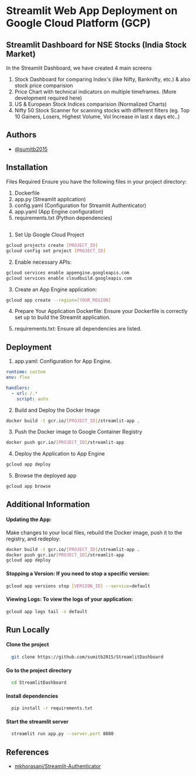 
# Streamlit Web App Deployment on Google Cloud Platform (GCP)

## Streamlit Dashboard for NSE Stocks (India Stock Market)

In the Streamlit Dashboard, we have created 4 main screens
1) Stock Dashboard for comparing Index's (like Nifty, Banknifty, etc.) & also stock price comparision
2) Price Chart with technical indicators on multiple timeframes. (More development required here)
3) US & European Stock Indices comparision (Normalized Charts)
4) Nifty 50 Stock Scanner for scanning stocks with different filters (eg. Top 10 Gainers, Losers, Highest Volume, Vol Increase in last x days etc..)


## Authors

- [@sumitb2015](https://github.com/sumitb2015)


## Installation

Files Required
Ensure you have the following files in your project directory:

1. Dockerfile
2. app.py (Streamlit application)
3. config.yaml (Configuration for Streamlit Authenticator)
4. app.yaml (App Engine configuration)
5. requirements.txt (Python dependencies)

## 

1. Set Up Google Cloud Project

```bash
gcloud projects create [PROJECT_ID]
gcloud config set project [PROJECT_ID]
```

2. Enable necessary APIs:
```bash
gcloud services enable appengine.googleapis.com
gcloud services enable cloudbuild.googleapis.com
```

3. Create an App Engine application:
```bash
gcloud app create --region=[YOUR_REGION]
```

4. Prepare Your Application
Dockerfile: Ensure your Dockerfile is correctly set up to build the Streamlit application.

5. requirements.txt: Ensure all dependencies are listed.

    
## Deployment

1. app.yaml: Configuration for App Engine.
```yaml
runtime: custom
env: flex

handlers:
  - url: /.*
    script: auto
```

2. Build and Deploy the Docker Image
```bash
docker build -t gcr.io/[PROJECT_ID]/streamlit-app .
```

3. Push the Docker image to Google Container Registry
```bash
docker push gcr.io/[PROJECT_ID]/streamlit-app
```

4. Deploy the Application to App Engine
```bash
gcloud app deploy
```
5. Browse the deployed app
```bash
gcloud app browse
```

## Additional Information
#### Updating the App: 
Make changes to your local files, rebuild the Docker image, push it to the registry, and redeploy:
```bash
docker build -t gcr.io/[PROJECT_ID]/streamlit-app .
docker push gcr.io/[PROJECT_ID]/streamlit-app
gcloud app deploy
```
#### Stopping a Version: If you need to stop a specific version:
```bash
gcloud app versions stop [VERSION_ID] --service=default
```
#### Viewing Logs: To view the logs of your application:
```bash
gcloud app logs tail -s default
```
## Run Locally

#### Clone the project

```bash
  git clone https://github.com/sumitb2015/StreamlitDashboard
```

#### Go to the project directory

```bash
  cd StreamlitDashboard
```

#### Install dependencies

```bash
  pip install -r requirements.txt
```

#### Start the streamlit server

```bash
  streamlit run app.py --server.port 8080 
```

## References
- [mkhorasani/Streamlit-Authenticator](https://github.com/mkhorasani/Streamlit-Authenticator?tab=readme-ov-file)


